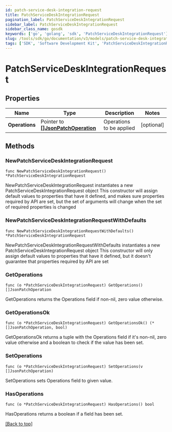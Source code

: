```yaml
---
id: patch-service-desk-integration-request
title: PatchServiceDeskIntegrationRequest
pagination_label: PatchServiceDeskIntegrationRequest
sidebar_label: PatchServiceDeskIntegrationRequest
sidebar_class_name: gosdk
keywords: ['go', 'golang', 'sdk', 'PatchServiceDeskIntegrationRequest'] 
slug: /tools/sdk/go/documentation/v3/models/patch-service-desk-integration-request
tags: ['SDK', 'Software Development Kit', 'PatchServiceDeskIntegrationRequest']
---
```


# PatchServiceDeskIntegrationRequest

## Properties

Name | Type | Description | Notes
------------ | ------------- | ------------- | -------------
**Operations** | Pointer to [**[]JsonPatchOperation**](JsonPatchOperation) | Operations to be applied | [optional] 

## Methods

### NewPatchServiceDeskIntegrationRequest

`func NewPatchServiceDeskIntegrationRequest() *PatchServiceDeskIntegrationRequest`

NewPatchServiceDeskIntegrationRequest instantiates a new PatchServiceDeskIntegrationRequest object
This constructor will assign default values to properties that have it defined,
and makes sure properties required by API are set, but the set of arguments
will change when the set of required properties is changed

### NewPatchServiceDeskIntegrationRequestWithDefaults

`func NewPatchServiceDeskIntegrationRequestWithDefaults() *PatchServiceDeskIntegrationRequest`

NewPatchServiceDeskIntegrationRequestWithDefaults instantiates a new PatchServiceDeskIntegrationRequest object
This constructor will only assign default values to properties that have it defined,
but it doesn't guarantee that properties required by API are set

### GetOperations

`func (o *PatchServiceDeskIntegrationRequest) GetOperations() []JsonPatchOperation`

GetOperations returns the Operations field if non-nil, zero value otherwise.

### GetOperationsOk

`func (o *PatchServiceDeskIntegrationRequest) GetOperationsOk() (*[]JsonPatchOperation, bool)`

GetOperationsOk returns a tuple with the Operations field if it's non-nil, zero value otherwise
and a boolean to check if the value has been set.

### SetOperations

`func (o *PatchServiceDeskIntegrationRequest) SetOperations(v []JsonPatchOperation)`

SetOperations sets Operations field to given value.

### HasOperations

`func (o *PatchServiceDeskIntegrationRequest) HasOperations() bool`

HasOperations returns a boolean if a field has been set.


[[Back to top]](#) 



